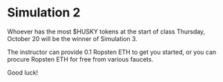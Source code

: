 # Simulation 2

Whoever has the most $HUSKY tokens at the start of class Thursday, October 20 will be the winner of Simulation 3.

The instructor can provide 0.1 Ropsten ETH to get you started, or you can procure Ropsten ETH for free from various faucets.

Good luck!
